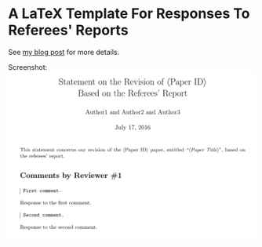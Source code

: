 A LaTeX Template For Responses To Referees' Reports
===================================================

See [my blog post](https://blog.petrzemek.net/2016/07/17/latex-template-for-responses-to-referees-reports/) for more details.

Screenshot:
![Screenshot](screenshot.png "This is how the template looks like.")

